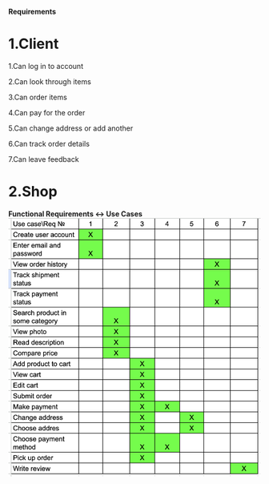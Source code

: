 **Requirements**

# 1.Client

1.Can log in to account

2.Can look through items

3.Can order items

4.Can pay for the order

5.Can change address or add another

6.Can track order details

7.Can leave feedback

# 2.Shop


**Functional Requirements ↔ Use Cases**
![alt text](<table.png>)
